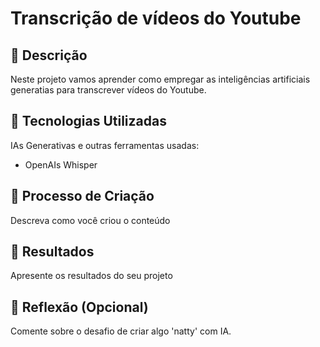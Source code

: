 
# Transcrição de vídeos do Youtube

## 📒 Descrição
Neste projeto vamos aprender como empregar as inteligências artificiais generatias para transcrever vídeos do Youtube.

## 🤖 Tecnologias Utilizadas
IAs Generativas e outras ferramentas usadas: 
* OpenAIs Whisper 

## 🧐 Processo de Criação
Descreva como você criou o conteúdo

## 🚀 Resultados
Apresente os resultados do seu projeto

## 💭 Reflexão (Opcional)
Comente sobre o desafio de criar algo 'natty' com IA.
